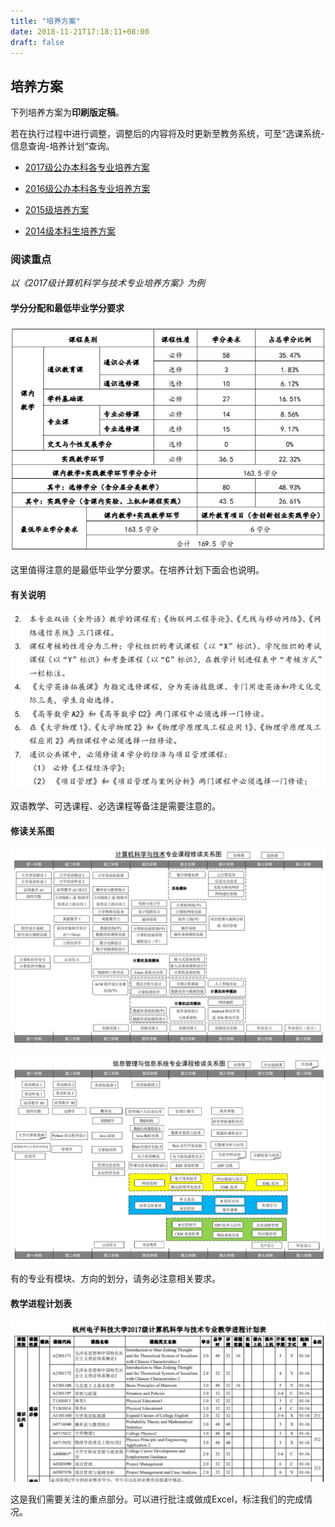 ```yaml
---
title: "培养方案"
date: 2018-11-21T17:18:11+08:00
draft: false
---
```


## 培养方案

下列培养方案为**印刷版定稿**。

若在执行过程中进行调整，调整后的内容将及时更新至教务系统，可至“选课系统-信息查询-培养计划“查询。

- [2017级公办本科各专业培养方案](http://i.hdu.edu.cn/dcp/forward.action?path=/portal/portal&p=pimHomePage#%23m%3Dpim%26t%3Dpd%26ptt%3Dd%26ptc%3D12988%26pt%3D%26pd%3D%26ps%3D%26psh%3D)

- [2016级公办本科各专业培养方案](http://i.hdu.edu.cn/dcp/forward.action?path=/portal/portal&p=pimHomePage#%23m%3Dpim%26t%3Dpd%26ptt%3Dd%26ptc%3D9831%26pt%3D%26pd%3D%26ps%3D%26psh%3D)

- [2015级培养方案](http://i.hdu.edu.cn/dcp/forward.action?path=/portal/portal&p=pimHomePage#%23m%3Dpim%26t%3Dpd%26ptt%3Dd%26ptc%3D7508%26pt%3D%26pd%3D%26ps%3D%26psh%3D)

- [2014级本科生培养方案](http://i.hdu.edu.cn/dcp/forward.action?path=/portal/portal&p=pimHomePage#%23m%3Dpim%26t%3Dpd%26ptt%3Dd%26ptc%3D5290%26pt%3D%26pd%3D%26ps%3D%26psh%3D)

### 阅读重点

*以《2017级计算机科学与技术专业培养方案》为例*

#### 学分分配和最低毕业学分要求

![培养方案](./pyfa_1.jpg)

这里值得注意的是最低毕业学分要求。在培养计划下面会也说明。

#### 有关说明

![培养方案](./pyfa_2.jpg)

双语教学、可选课程、必选课程等备注是需要注意的。

#### 修读关系图

![培养方案](./pyfa_3.jpg)

![培养方案](./pyfa_4.jpg)

有的专业有模块、方向的划分，请务必注意相关要求。

#### 教学进程计划表

![培养方案](./pyfa_5.jpg)

这是我们需要关注的重点部分。可以进行批注或做成Excel，标注我们的完成情况。